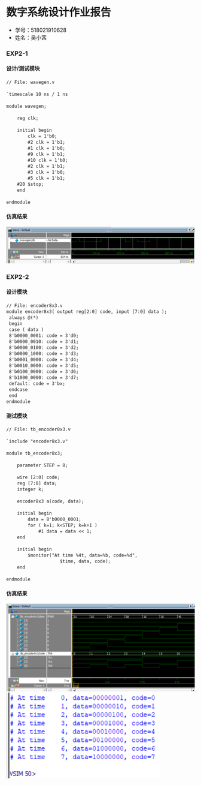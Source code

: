 # 数字系统设计作业报告
* 学号：518021910628
* 姓名：吴小茜

<!-- 设计模块，测试模块，波形图，显示输出，设计说明 -->

### EXP2-1
#### 设计/测试模块
```
// File: wavegen.v

`timescale 10 ns / 1 ns

module wavegen;

    reg clk;

    initial begin
        clk = 1'b0;
        #2 clk = 1'b1;
        #1 clk = 1'b0;
        #9 clk = 1'b1;
        #10 clk = 1'b0;
        #2 clk = 1'b1;
        #3 clk = 1'b0;
        #5 clk = 1'b1;
	#20 $stop;
    end

endmodule
```
#### 仿真结果
![exp1.png](Simulation_results/exp1.png)

### EXP2-2
#### 设计模块
```
// File: encoder8x3.v 
module encoder8x3( output reg[2:0] code, input [7:0] data ); 
 always @(*) 
 begin 
 case ( data ) 
 8'b0000_0001: code = 3'd0; 
 8'b0000_0010: code = 3'd1; 
 8'b0000_0100: code = 3'd2; 
 8'b0000_1000: code = 3'd3; 
 8'b0001_0000: code = 3'd4; 
 8'b0010_0000: code = 3'd5; 
 8'b0100_0000: code = 3'd6; 
 8'b1000_0000: code = 3'd7; 
 default: code = 3'bx; 
 endcase 
 end 
endmodule 
```
#### 测试模块
```
// File: tb_encoder8x3.v

`include "encoder8x3.v"

module tb_encoder8x3;

    parameter STEP = 8;

    wire [2:0] code;
    reg [7:0] data;
    integer k;

    encoder8x3 a(code, data);

    initial begin
        data = 8'b0000_0001;
        for ( k=1; k<STEP; k=k+1 )
            #1 data = data << 1;
    end

    initial begin
        $monitor("At time %4t, data=%b, code=%d",
                    $time, data, code);
    end

endmodule
```
#### 仿真结果
![exp2-1.png](Simulation_results/exp2-1.png)
![exp2-2.png](Simulation_results/exp2-2.png)
